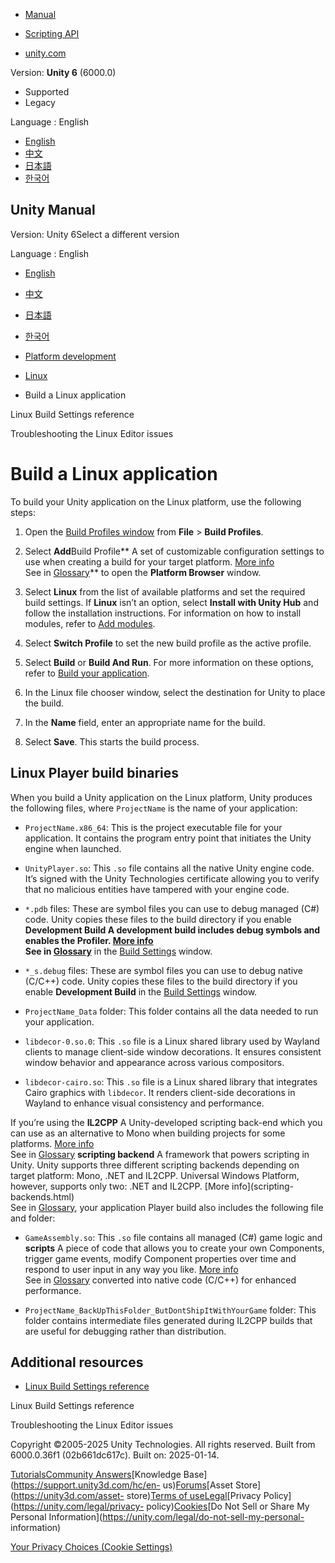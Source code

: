 [](https://docs.unity3d.com)

  * [Manual](../Manual/index.html)
  * [Scripting API](../ScriptReference/index.html)

  * [unity.com](https://unity.com/)

Version: **Unity 6** (6000.0)

  * Supported
  * Legacy

Language : English

  * [English](/Manual/build-for-linux.html)
  * [中文](/cn/current/Manual/build-for-linux.html)
  * [日本語](/ja/current/Manual/build-for-linux.html)
  * [한국어](/kr/current/Manual/build-for-linux.html)

[](https://docs.unity3d.com)

## Unity Manual

Version: Unity 6Select a different version

Language : English

  * [English](/Manual/build-for-linux.html)
  * [中文](/cn/current/Manual/build-for-linux.html)
  * [日本語](/ja/current/Manual/build-for-linux.html)
  * [한국어](/kr/current/Manual/build-for-linux.html)

  * [Platform development ](PlatformSpecific.html)
  * [Linux](linux.html)
  * Build a Linux application

[](Buildsettings-linux.html)

Linux Build Settings reference

[](linux-editor-troubleshooting.html)

Troubleshooting the Linux Editor issues

# Build a Linux application

To build your Unity application on the Linux platform, use the following
steps:

  1. Open the [Build Profiles window](BuildSettings.html) from **File** > **Build Profiles**.
  2. Select **Add**Build Profile** A set of customizable configuration settings to use when creating a build for your target platform. [More info](build-profiles.html)  
See in [Glossary](Glossary.html#Buildprofile)** to open the **Platform
Browser** window.

  3. Select **Linux** from the list of available platforms and set the required build settings. If **Linux** isn’t an option, select **Install with Unity Hub** and follow the installation instructions. For information on how to install modules, refer to [Add modules](https://docs.unity3d.com/hub/manual/AddModules.html).
  4. Select **Switch Profile** to set the new build profile as the active profile.
  5. Select **Build** or **Build And Run**. For more information on these options, refer to [Build your application](build-profiles-reference.html#build-your-application).
  6. In the Linux file chooser window, select the destination for Unity to place the build.
  7. In the **Name** field, enter an appropriate name for the build.
  8. Select **Save**. This starts the build process.

## Linux Player build binaries

When you build a Unity application on the Linux platform, Unity produces the
following files, where `ProjectName` is the name of your application:

  * `ProjectName.x86_64`: This is the project executable file for your application. It contains the program entry point that initiates the Unity engine when launched.
  * `UnityPlayer.so`: This `.so` file contains all the native Unity engine code. It’s signed with the Unity Technologies certificate allowing you to verify that no malicious entities have tampered with your engine code.
  * `*.pdb` files: These are symbol files you can use to debug managed (C#) code. Unity copies these files to the build directory if you enable ****Development Build** A development build includes debug symbols and enables the Profiler. [More info](https://docs.unity.com/devops/en/manual/build-target-configurations#Build_target_advanced_settings_overview)  
See in [Glossary](Glossary.html#DevelopmentBuild)** in the [Build
Settings](Buildsettings-linux.html) window.

  * `*_s.debug` files: These are symbol files you can use to debug native (C/C++) code. Unity copies these files to the build directory if you enable **Development Build** in the [Build Settings](Buildsettings-linux.html) window.
  * `ProjectName_Data` folder: This folder contains all the data needed to run your application.
  * `libdecor-0.so.0`: This `.so` file is a Linux shared library used by Wayland clients to manage client-side window decorations. It ensures consistent window behavior and appearance across various compositors.
  * `libdecor-cairo.so`: This `.so` file is a Linux shared library that integrates Cairo graphics with `libdecor`. It renders client-side decorations in Wayland to enhance visual consistency and performance.

If you’re using the **IL2CPP** A Unity-developed scripting back-end which you
can use as an alternative to Mono when building projects for some platforms.
[More info](./scripting-backends-il2cpp.html)  
See in [Glossary](Glossary.html#IL2CPP) **scripting backend** A framework that
powers scripting in Unity. Unity supports three different scripting backends
depending on target platform: Mono, .NET and IL2CPP. Universal Windows
Platform, however, supports only two: .NET and IL2CPP. [More info](scripting-
backends.html)  
See in [Glossary](Glossary.html#ScriptingBackend), your application Player
build also includes the following file and folder:

  * `GameAssembly.so`: This `.so` file contains all managed (C#) game logic and **scripts** A piece of code that allows you to create your own Components, trigger game events, modify Component properties over time and respond to user input in any way you like. [More info](creating-scripts.html)  
See in [Glossary](Glossary.html#Scripts) converted into native code (C/C++)
for enhanced performance.

  * `ProjectName_BackUpThisFolder_ButDontShipItWithYourGame` folder: This folder contains intermediate files generated during IL2CPP builds that are useful for debugging rather than distribution.

## Additional resources

  * [Linux Build Settings reference](Buildsettings-linux.html)

[](Buildsettings-linux.html)

Linux Build Settings reference

[](linux-editor-troubleshooting.html)

Troubleshooting the Linux Editor issues

Copyright ©2005-2025 Unity Technologies. All rights reserved. Built from
6000.0.36f1 (02b661dc617c). Built on: 2025-01-14.

[Tutorials](https://learn.unity.com/)[Community
Answers](https://answers.unity3d.com)[Knowledge
Base](https://support.unity3d.com/hc/en-
us)[Forums](https://forum.unity3d.com)[Asset Store](https://unity3d.com/asset-
store)[Terms of
use](https://docs.unity3d.com/Manual/TermsOfUse.html)[Legal](https://unity.com/legal)[Privacy
Policy](https://unity.com/legal/privacy-
policy)[Cookies](https://unity.com/legal/cookie-policy)[Do Not Sell or Share
My Personal Information](https://unity.com/legal/do-not-sell-my-personal-
information)

[Your Privacy Choices (Cookie Settings)](javascript:void\(0\);)

